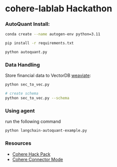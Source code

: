 # cohere-lablab Hackathon

### AutoQuant Install: 

```bash
conda create --name autogen-env python=3.11

pip install -r requirements.txt 

python autoquant.py
```

### Data Handling

Store financial data to VectorDB [weaviate](https://weaviate.io/):
```bash
python sec_to_vec.py

# create schema
python sec_to_vec.py --schema
```

### Using agent
run the following command
```bash
python langchain-autoquant-example.py
```


### Resources
- [Cohere Hack Pack](https://drive.google.com/file/d/15h0_synH0w1UY_0mgauyk7PPwmtRgG5P/view)
- [Cohere Connector Mode](https://drive.google.com/file/d/1FU_oSg8E9zQpJRVLttmPMl772v_aB5d1/view)
